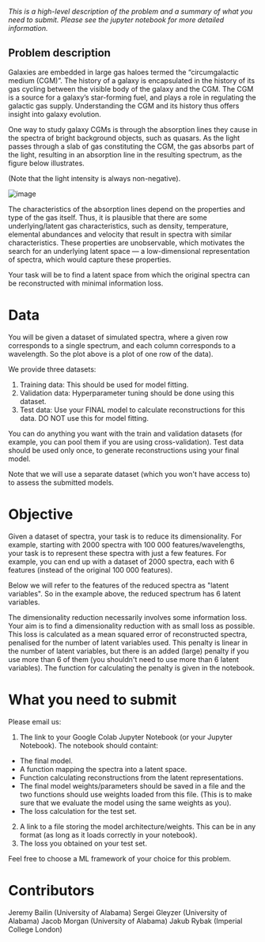 *This is a high-level description of the problem and a summary of what you need to submit. Please see the jupyter notebook for more detailed information.*

## Problem description 

Galaxies are embedded in large gas haloes termed the “circumgalactic medium (CGM)”. The history of a galaxy is encapsulated in the history of its gas cycling between the visible body of the galaxy and the CGM. The CGM is a source for a galaxy’s star-forming fuel, and plays a role in regulating the galactic gas supply. Understanding the CGM and its history thus offers insight into galaxy evolution. 

One way to study galaxy CGMs is through the absorption lines they cause in the spectra of bright background objects, such as quasars. As the light passes through a slab of gas constituting the CGM, the gas absorbs part of the light, resulting in an absorption line in the resulting spectrum, as the figure below illustrates. 

(Note that the light intensity is always non-negative).

![image](https://user-images.githubusercontent.com/71390120/131004001-9958b083-11c0-4a62-aedf-073a7b629ad1.png)

The characteristics of the absorption lines depend on the properties and type of the gas itself. Thus, it is plausible that there are some underlying/latent gas characteristics, such as density, temperature, elemental abundances and velocity that result in spectra with similar characteristics. These properties are unobservable, which motivates the search for an underlying latent space — a low-dimensional representation of spectra, which would capture these properties.

Your task will be to find a latent space from which the original spectra can be reconstructed with minimal information loss.


# Data

You will be given a dataset of simulated spectra, where a given row corresponds to a single spectrum, and each column corresponds to a wavelength. So the plot above is a plot of one row of the data).

We provide three datasets:
1. Training data: This should be used for model fitting.
2. Validation data: Hyperparameter tuning should be done using this dataset.
3. Test data: Use your FINAL model to calculate reconstructions for this data. DO NOT use this for model fitting. 

You can do anything you want with the train and validation datasets (for example, you can pool them if you are using cross-validation). Test data should be used only once, to generate reconstructions using your final model. 

Note that we will use a separate dataset (which you won't have access to) to assess the submitted models.


# Objective

Given a dataset of spectra, your task is to reduce its dimensionality. For example, starting with 2000 spectra with 100 000 features/wavelengths, your task is to represent these spectra with just a few features. For example, you can end up with a dataset of 2000 spectra, each with 6 features (instead of the original 100 000 features).

Below we will refer to the features of the reduced spectra as "latent variables". So in the example above, the reduced spectrum has 6 latent variables.

The dimensionality reduction necessarily involves some information loss. Your aim is to find a dimensionality reduction with as small loss as possible. This loss is calculated as a mean squared error of reconstructed spectra, penalised for the number of latent variables used. This penalty is linear in the number of latent variables, but there is an added (large) penalty if you use more than 6 of them (you shouldn't need to use more than 6 latent variables). The function for calculating the penalty is given in the notebook.


# What you need to submit

Please email us:
 
1.   The link to your Google Colab Jupyter Notebook (or your Jupyter Notebook). The notebook should containt:
  *   The final model.
  *   A function mapping the spectra into a latent space.
  *   Function calculating reconstructions from the latent representations.
  *   The final model weights/parameters should be saved in a file and the two functions should use weights loaded from this file. (This is to make sure that we evaluate the model using the same weights as you).
  *   The loss calculation for the test set.
2. A link to a file storing the model architecture/weights. This can be in any format (as long as it loads correctly in your notebook).
3. The loss you obtained on your test set.

Feel free to choose a ML framework of your choice for this problem.

# Contributors
Jeremy Bailin (University of Alabama)
Sergei Gleyzer (University of Alabama)
Jacob Morgan (University of Alabama)
Jakub Rybak (Imperial College London)


